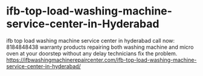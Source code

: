 # ifb-top-load-washing-machine-service-center-in-Hyderabad
 ifb top load washing machine service center in hyderabad call now: 8184848438 warranty products repairing both washing machine and micro oven at your doorstep without any delay technicians fix the problem.  https://ifbwashingmachinerepaircenter.com/ifb-top-load-washing-machine-service-center-in-hyderabad/
